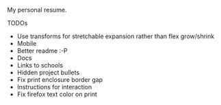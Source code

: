 My personal resume.

TODOs

- Use transforms for stretchable expansion rather than flex grow/shrink
- Mobile
- Better readme :-P
- Docs
- Links to schools
- Hidden project bullets
- Fix print enclosure border gap
- Instructions for interaction
- Fix firefox text color on print
